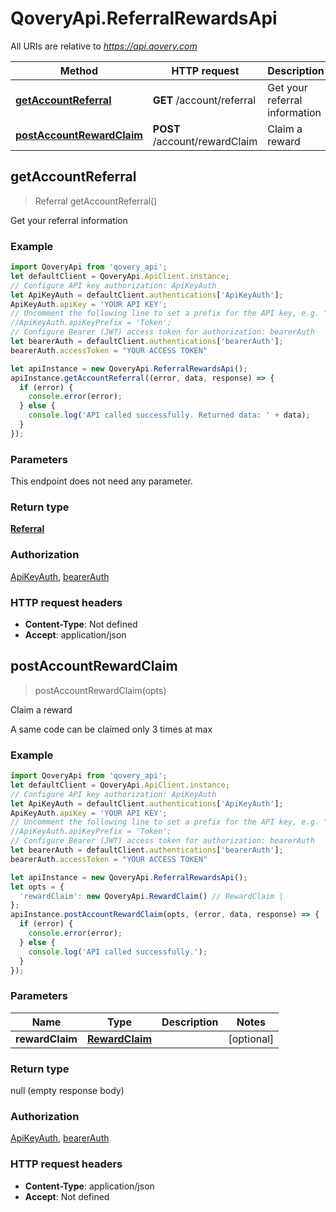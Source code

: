 # QoveryApi.ReferralRewardsApi

All URIs are relative to *https://api.qovery.com*

Method | HTTP request | Description
------------- | ------------- | -------------
[**getAccountReferral**](ReferralRewardsApi.md#getAccountReferral) | **GET** /account/referral | Get your referral information
[**postAccountRewardClaim**](ReferralRewardsApi.md#postAccountRewardClaim) | **POST** /account/rewardClaim | Claim a reward



## getAccountReferral

> Referral getAccountReferral()

Get your referral information

### Example

```javascript
import QoveryApi from 'qovery_api';
let defaultClient = QoveryApi.ApiClient.instance;
// Configure API key authorization: ApiKeyAuth
let ApiKeyAuth = defaultClient.authentications['ApiKeyAuth'];
ApiKeyAuth.apiKey = 'YOUR API KEY';
// Uncomment the following line to set a prefix for the API key, e.g. "Token" (defaults to null)
//ApiKeyAuth.apiKeyPrefix = 'Token';
// Configure Bearer (JWT) access token for authorization: bearerAuth
let bearerAuth = defaultClient.authentications['bearerAuth'];
bearerAuth.accessToken = "YOUR ACCESS TOKEN"

let apiInstance = new QoveryApi.ReferralRewardsApi();
apiInstance.getAccountReferral((error, data, response) => {
  if (error) {
    console.error(error);
  } else {
    console.log('API called successfully. Returned data: ' + data);
  }
});
```

### Parameters

This endpoint does not need any parameter.

### Return type

[**Referral**](Referral.md)

### Authorization

[ApiKeyAuth](../README.md#ApiKeyAuth), [bearerAuth](../README.md#bearerAuth)

### HTTP request headers

- **Content-Type**: Not defined
- **Accept**: application/json


## postAccountRewardClaim

> postAccountRewardClaim(opts)

Claim a reward

A same code can be claimed only 3 times at max

### Example

```javascript
import QoveryApi from 'qovery_api';
let defaultClient = QoveryApi.ApiClient.instance;
// Configure API key authorization: ApiKeyAuth
let ApiKeyAuth = defaultClient.authentications['ApiKeyAuth'];
ApiKeyAuth.apiKey = 'YOUR API KEY';
// Uncomment the following line to set a prefix for the API key, e.g. "Token" (defaults to null)
//ApiKeyAuth.apiKeyPrefix = 'Token';
// Configure Bearer (JWT) access token for authorization: bearerAuth
let bearerAuth = defaultClient.authentications['bearerAuth'];
bearerAuth.accessToken = "YOUR ACCESS TOKEN"

let apiInstance = new QoveryApi.ReferralRewardsApi();
let opts = {
  'rewardClaim': new QoveryApi.RewardClaim() // RewardClaim | 
};
apiInstance.postAccountRewardClaim(opts, (error, data, response) => {
  if (error) {
    console.error(error);
  } else {
    console.log('API called successfully.');
  }
});
```

### Parameters


Name | Type | Description  | Notes
------------- | ------------- | ------------- | -------------
 **rewardClaim** | [**RewardClaim**](RewardClaim.md)|  | [optional] 

### Return type

null (empty response body)

### Authorization

[ApiKeyAuth](../README.md#ApiKeyAuth), [bearerAuth](../README.md#bearerAuth)

### HTTP request headers

- **Content-Type**: application/json
- **Accept**: Not defined

